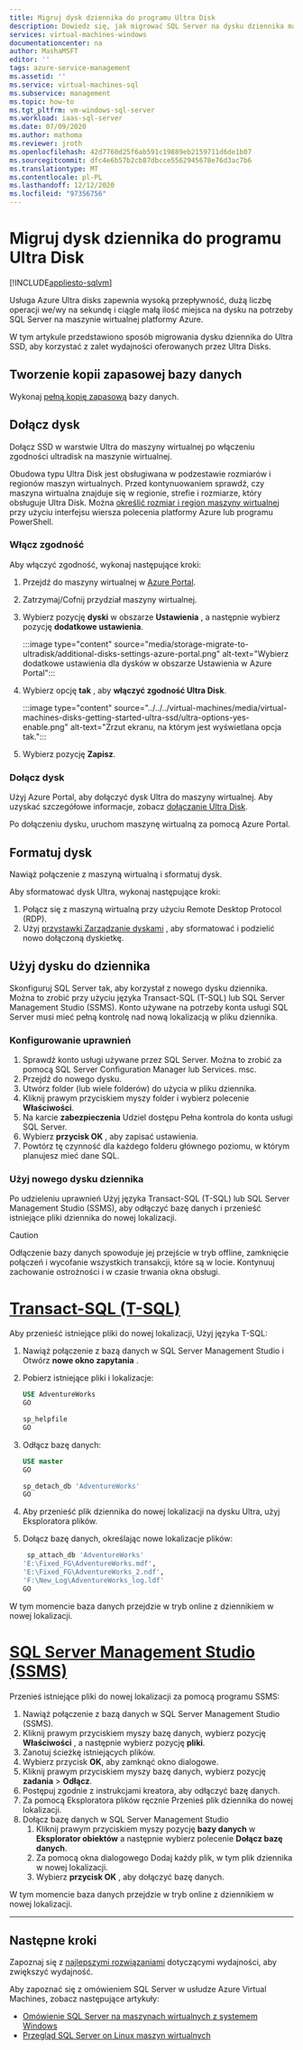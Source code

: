 ```yaml
---
title: Migruj dysk dziennika do programu Ultra Disk
description: Dowiedz się, jak migrować SQL Server na dysku dziennika maszyny wirtualnej platformy Azure do usługi Azure Ultradisk, aby korzystać z wysokiej wydajności i małych opóźnień.
services: virtual-machines-windows
documentationcenter: na
author: MashaMSFT
editor: ''
tags: azure-service-management
ms.assetid: ''
ms.service: virtual-machines-sql
ms.subservice: management
ms.topic: how-to
ms.tgt_pltfrm: vm-windows-sql-server
ms.workload: iaas-sql-server
ms.date: 07/09/2020
ms.author: mathoma
ms.reviewer: jroth
ms.openlocfilehash: 42d7760d25f6ab591c19889eb2159711d6de1b07
ms.sourcegitcommit: dfc4e6b57b2cb87dbcce5562945678e76d3ac7b6
ms.translationtype: MT
ms.contentlocale: pl-PL
ms.lasthandoff: 12/12/2020
ms.locfileid: "97356756"
---
```

# <a name="migrate-log-disk-to-ultra-disk"></a>Migruj dysk dziennika do programu Ultra Disk
[!INCLUDE[appliesto-sqlvm](../../includes/appliesto-sqlvm.md)]

Usługa Azure Ultra disks zapewnia wysoką przepływność, dużą liczbę operacji we/wy na sekundę i ciągle małą ilość miejsca na dysku na potrzeby SQL Server na maszynie wirtualnej platformy Azure. 

W tym artykule przedstawiono sposób migrowania dysku dziennika do Ultra SSD, aby korzystać z zalet wydajności oferowanych przez Ultra Disks. 

## <a name="back-up-database"></a>Tworzenie kopii zapasowej bazy danych

Wykonaj [pełną kopię zapasową](backup-restore.md) bazy danych. 

## <a name="attach-disk"></a>Dołącz dysk

Dołącz SSD w warstwie Ultra do maszyny wirtualnej po włączeniu zgodności ultradisk na maszynie wirtualnej. 

Obudowa typu Ultra Disk jest obsługiwana w podzestawie rozmiarów i regionów maszyn wirtualnych. Przed kontynuowaniem sprawdź, czy maszyna wirtualna znajduje się w regionie, strefie i rozmiarze, który obsługuje Ultra Disk. Można [określić rozmiar i region maszyny wirtualnej](../../../virtual-machines/disks-enable-ultra-ssd.md#determine-vm-size-and-region-availability) przy użyciu interfejsu wiersza polecenia platformy Azure lub programu PowerShell. 

### <a name="enable-compatibility"></a>Włącz zgodność

Aby włączyć zgodność, wykonaj następujące kroki:

1. Przejdź do maszyny wirtualnej w [Azure Portal](https://portal.azure.com/). 
1. Zatrzymaj/Cofnij przydział maszyny wirtualnej. 
1. Wybierz pozycję **dyski** w obszarze **Ustawienia** , a następnie wybierz pozycję **dodatkowe ustawienia**. 

   :::image type="content" source="media/storage-migrate-to-ultradisk/additional-disks-settings-azure-portal.png" alt-text="Wybierz dodatkowe ustawienia dla dysków w obszarze Ustawienia w Azure Portal":::

1. Wybierz opcję **tak** , aby **włączyć zgodność Ultra Disk**. 

   :::image type="content" source="../../../virtual-machines/media/virtual-machines-disks-getting-started-ultra-ssd/ultra-options-yes-enable.png" alt-text="Zrzut ekranu, na którym jest wyświetlana opcja tak.":::

1. Wybierz pozycję **Zapisz**. 



### <a name="attach-disk"></a>Dołącz dysk

Użyj Azure Portal, aby dołączyć dysk Ultra do maszyny wirtualnej. Aby uzyskać szczegółowe informacje, zobacz [dołączanie Ultra Disk](../../../virtual-machines/disks-enable-ultra-ssd.md#attach-an-ultra-disk).

Po dołączeniu dysku, uruchom maszynę wirtualną za pomocą Azure Portal. 



## <a name="format-disk"></a>Formatuj dysk

Nawiąż połączenie z maszyną wirtualną i sformatuj dysk.  

Aby sformatować dysk Ultra, wykonaj następujące kroki:

1. Połącz się z maszyną wirtualną przy użyciu Remote Desktop Protocol (RDP).
1. Użyj [przystawki Zarządzanie dyskami](/windows-server/storage/disk-management/overview-of-disk-management) , aby sformatować i podzielić nowo dołączoną dyskietkę. 


## <a name="use-disk-for-log"></a>Użyj dysku do dziennika

Skonfiguruj SQL Server tak, aby korzystał z nowego dysku dziennika. Można to zrobić przy użyciu języka Transact-SQL (T-SQL) lub SQL Server Management Studio (SSMS). Konto używane na potrzeby konta usługi SQL Server musi mieć pełną kontrolę nad nową lokalizacją w pliku dziennika. 

### <a name="configure-permissions"></a>Konfigurowanie uprawnień

1. Sprawdź konto usługi używane przez SQL Server. Można to zrobić za pomocą SQL Server Configuration Manager lub Services. msc.
1. Przejdź do nowego dysku. 
1. Utwórz folder (lub wiele folderów) do użycia w pliku dziennika. 
1. Kliknij prawym przyciskiem myszy folder i wybierz polecenie **Właściwości**.
1. Na karcie **zabezpieczenia** Udziel dostępu Pełna kontrola do konta usługi SQL Server. 
1. Wybierz **przycisk OK**  , aby zapisać ustawienia. 
1. Powtórz tę czynność dla każdego folderu głównego poziomu, w którym planujesz mieć dane SQL. 

### <a name="use-new-log-drive"></a>Użyj nowego dysku dziennika 

Po udzieleniu uprawnień Użyj języka Transact-SQL (T-SQL) lub SQL Server Management Studio (SSMS), aby odłączyć bazę danych i przenieść istniejące pliki dziennika do nowej lokalizacji.

   > [!CAUTION]
   > Odłączenie bazy danych spowoduje jej przejście w tryb offline, zamknięcie połączeń i wycofanie wszystkich transakcji, które są w locie. Kontynuuj zachowanie ostrożności i w czasie trwania okna obsługi. 



# <a name="transact-sql-t-sql"></a>[Transact-SQL (T-SQL)](#tab/tsql)

Aby przenieść istniejące pliki do nowej lokalizacji, Użyj języka T-SQL:

1. Nawiąż połączenie z bazą danych w SQL Server Management Studio i Otwórz **nowe okno zapytania** . 
1. Pobierz istniejące pliki i lokalizacje:

   ```sql
   USE AdventureWorks
   GO

   sp_helpfile
   GO
   ```

1. Odłącz bazę danych: 

   ```sql
   USE master
   GO

   sp_detach_db 'AdventureWorks'
   GO
   ```

1. Aby przenieść plik dziennika do nowej lokalizacji na dysku Ultra, użyj Eksploratora plików. 

1. Dołącz bazę danych, określając nowe lokalizacje plików: 

   ```sql
    sp_attach_db 'AdventureWorks'
   'E:\Fixed_FG\AdventureWorks.mdf',
   'E:\Fixed_FG\AdventureWorks_2.ndf',
   'F:\New_Log\AdventureWorks_log.ldf'
   GO
   ```

W tym momencie baza danych przejdzie w tryb online z dziennikiem w nowej lokalizacji. 



# <a name="sql-server-management-studio-ssms"></a>[SQL Server Management Studio (SSMS)](#tab/ssms)

Przenieś istniejące pliki do nowej lokalizacji za pomocą programu SSMS:

1. Nawiąż połączenie z bazą danych w SQL Server Management Studio (SSMS). 
1. Kliknij prawym przyciskiem myszy bazę danych, wybierz pozycję **Właściwości** , a następnie wybierz pozycję **pliki**. 
1. Zanotuj ścieżkę istniejących plików. 
1. Wybierz przycisk **OK**, aby zamknąć okno dialogowe. 
1. Kliknij prawym przyciskiem myszy bazę danych, wybierz pozycję **zadania**  >  **Odłącz**. 
1. Postępuj zgodnie z instrukcjami kreatora, aby odłączyć bazę danych. 
1. Za pomocą Eksploratora plików ręcznie Przenieś plik dziennika do nowej lokalizacji.
1. Dołącz bazę danych w SQL Server Management Studio
   1. Kliknij prawym przyciskiem myszy pozycję **bazy danych** w **Eksplorator obiektów** a następnie wybierz polecenie **Dołącz bazę danych**. 
   1. Za pomocą okna dialogowego Dodaj każdy plik, w tym plik dziennika w nowej lokalizacji. 
   1. Wybierz **przycisk OK** , aby dołączyć bazę danych. 

W tym momencie baza danych przejdzie w tryb online z dziennikiem w nowej lokalizacji.

---


## <a name="next-steps"></a>Następne kroki

Zapoznaj się z [najlepszymi rozwiązaniami](performance-guidelines-best-practices.md) dotyczącymi wydajności, aby zwiększyć wydajność. 

Aby zapoznać się z omówieniem SQL Server w usłudze Azure Virtual Machines, zobacz następujące artykuły:

- [Omówienie SQL Server na maszynach wirtualnych z systemem Windows](sql-server-on-azure-vm-iaas-what-is-overview.md)
- [Przegląd SQL Server on Linux maszyn wirtualnych](../linux/sql-server-on-linux-vm-what-is-iaas-overview.md)
